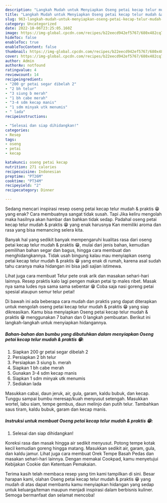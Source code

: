 ```yaml
---
description: "Langkah Mudah untuk Menyiapkan Oseng petai kecap telur mudah &amp;amp; praktis 😁 yang Lezat Sekali, Buat Buka Puasa Menggugah Selera"
title: "Langkah Mudah untuk Menyiapkan Oseng petai kecap telur mudah &amp;amp; praktis 😁 yang Lezat Sekali, Buat Buka Puasa Menggugah Selera"
slug: 963-langkah-mudah-untuk-menyiapkan-oseng-petai-kecap-telur-mudah-and-amp-praktis-yang-lezat-sekali-buat-buka-puasa-menggugah-selera
category: Uncategorized
date: 2022-10-06T23:25:05.160Z
image: https://img-global.cpcdn.com/recipes/b22eecd942ef5767/680x482cq70/oseng-petai-kecap-telur-mudah-praktis-foto-resep-utama.jpg
hideToc: false
enableToc: true
enableTocContent: false
thumbnail: https://img-global.cpcdn.com/recipes/b22eecd942ef5767/680x482cq70/oseng-petai-kecap-telur-mudah-praktis-foto-resep-utama.jpg
cover: https://img-global.cpcdn.com/recipes/b22eecd942ef5767/680x482cq70/oseng-petai-kecap-telur-mudah-praktis-foto-resep-utama.jpg
author: Admin
authorAv: notfound
ratingvalue: 4
reviewcount: 14
recipeingredient:
- "200 gr petai segar dibelah 2"
- "2 bh telur"
- "3 siung b merah"
- "1 bh cabe merah"
- "3-4 sdm kecap manis"
- "1 sdm minyak utk menumis"
- " lada"
recipeinstructions:

- "Selesai dan siap dihidangkan!"
categories:
- Resep
tags:
- oseng
- petai
- kecap

katakunci: oseng petai kecap 
nutrition: 271 calories
recipecuisine: Indonesian
preptime: "PT26M"
cooktime: "PT34M"
recipeyield: "2"
recipecategory: Dinner

---
```



Sedang mencari inspirasi resep oseng petai kecap telur mudah &amp; praktis 😁 yang enak? Cara membuatnya sangat tidak susah. Tapi Jika keliru mengolah maka hasilnya akan hambar dan bahkan tidak sedap. Padahal oseng petai kecap telur mudah &amp; praktis 😁 yang enak harusnya Kan memiliki aroma dan rasa yang bisa memancing selera kita.


Banyak hal yang sedikit banyak mempengaruhi kualitas rasa dari oseng petai kecap telur mudah &amp; praktis 😁, mulai dari jenis bahan, kemudian pemilihan bahan segar dan bagus, hingga cara membuat dan menghidangkannya. Tidak usah bingung kalau mau menyiapkan oseng petai kecap telur mudah &amp; praktis 😁 yang enak di rumah, karena asal sudah tahu caranya maka hidangan ini bisa jadi sajian istimewa.

Lihat juga cara membuat Telur pete orak arik dan masakan sehari-hari lainnya. Resep praktis kalo lagi pengen makan petai tp males ribet. Masak nya sama ludes nya sama sama sebentar 😁 Coba saja nasi goreng petai spesial ataupun semur telur petai!


Di bawah ini ada beberapa cara mudah dan praktis yang dapat diterapkan untuk mengolah oseng petai kecap telur mudah &amp; praktis 😁 yang siap dikreasikan. Kamu bisa menyiapkan Oseng petai kecap telur mudah &amp; praktis 😁 menggunakan 7 bahan dan 0 langkah pembuatan. Berikut ini langkah-langkah untuk menyiapkan hidangannya.

<!--inarticleads1-->

##### Bahan-bahan dan bumbu yang dibutuhkan dalam menyiapkan Oseng petai kecap telur mudah &amp; praktis 😁:

1. Siapkan 200 gr petai segar dibelah 2
1. Persiapkan 2 bh telur
1. Persiapkan 3 siung b. merah
1. Siapkan 1 bh cabe merah
1. Gunakan 3-4 sdm kecap manis
1. Siapkan 1 sdm minyak utk menumis
1. Sediakan  lada


Masukkan cabai, daun jeruk, air, gula, garam, kaldu bubuk, dan kecap. Tunggu sampai bumbu meresap/kuah menyusut setengah. Masukkan wortel, labu siam, tempe gembus, daun melinjo dan putih telur. Tambahkan saus tiram, kaldu bubuk, garam dan kecap manis. 

<!--inarticleads2-->

##### Instruksi untuk membuat Oseng petai kecap telur mudah &amp; praktis 😁:


1. Selesai dan siap dihidangkan!

Koreksi rasa dan masak hingga air sedikit menyusut. Potong tempe kotak kecil kemudian goreng hingga matang. Masukkan sedikit air, garam, gula, dan kaldu jamur. Lihat juga cara membuat Orek Tempe Basah Pedas dan masakan sehari-hari lainnya. Dengan memakai Cookpad, kamu menyetujui Kebijakan Cookie dan Ketentuan Pemakaian. 

Terima kasih telah membaca resep yang tim kami tampilkan di sini. Besar harapan kami, olahan Oseng petai kecap telur mudah &amp; praktis 😁 yang mudah di atas dapat membantu kamu menyiapkan hidangan yang sedap untuk keluarga/teman maupun menjadi inspirasi dalam berbisnis kuliner. Semoga bermanfaat dan selamat mencoba!
